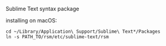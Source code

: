 Sublime Text syntax package

installing on macOS:

```
cd ~/Library/Application\ Support/Sublime\ Text*/Packages
ln -s PATH_TO/rsm/etc/sublime-text/rsm
```
